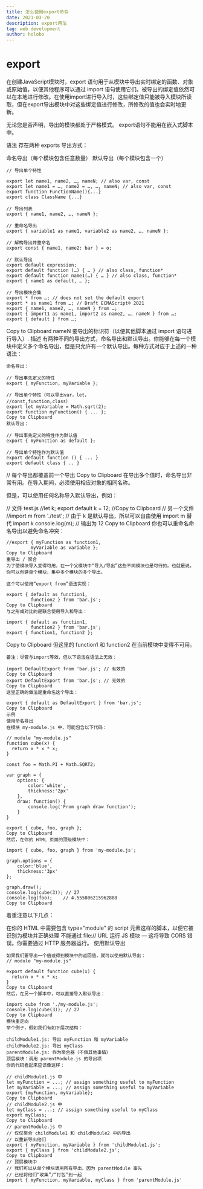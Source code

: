 ```yaml
---
title: 怎么使用export命令
date: 2021-03-20
description: export用法
tag: web development
author: holobo
---
```


# export

在创建JavaScript模块时，export 语句用于从模块中导出实时绑定的函数、对象或原始值，以便其他程序可以通过 import 语句使用它们。被导出的绑定值依然可以在本地进行修改。在使用import进行导入时，这些绑定值只能被导入模块所读取，但在export导出模块中对这些绑定值进行修改，所修改的值也会实时地更新。

无论您是否声明，导出的模块都处于严格模式。 export语句不能用在嵌入式脚本中。

语法
存在两种 exports 导出方式：

命名导出（每个模块包含任意数量）
默认导出（每个模块包含一个）
```
// 导出单个特性

export let name1, name2, …, nameN; // also var, const
export let name1 = …, name2 = …, …, nameN; // also var, const
export function FunctionName(){...}
export class ClassName {...}

// 导出列表
export { name1, name2, …, nameN };

// 重命名导出
export { variable1 as name1, variable2 as name2, …, nameN };

// 解构导出并重命名
export const { name1, name2: bar } = o;

// 默认导出
export default expression;
export default function (…) { … } // also class, function*
export default function name1(…) { … } // also class, function*
export { name1 as default, … };

// 导出模块合集
export * from …; // does not set the default export
export * as name1 from …; // Draft ECMAScript® 2O21
export { name1, name2, …, nameN } from …;
export { import1 as name1, import2 as name2, …, nameN } from …;
export { default } from …;
```

Copy to Clipboard
nameN
要导出的标识符（以便其他脚本通过 import 语句进行导入）.
描述
有两种不同的导出方式，命名导出和默认导出。你能够在每一个模块中定义多个命名导出，但是只允许有一个默认导出。每种方式对应于上述的一种语法：

```
命名导出：

// 导出事先定义的特性
export { myFunction, myVariable };

// 导出单个特性（可以导出var，let，
//const,function,class）
export let myVariable = Math.sqrt(2);
export function myFunction() { ... };
Copy to Clipboard
默认导出：

// 导出事先定义的特性作为默认值
export { myFunction as default };

// 导出单个特性作为默认值
export default function () { ... }
export default class { .. }
```

// 每个导出都覆盖前一个导出
Copy to Clipboard
在导出多个值时，命名导出非常有用。在导入期间，必须使用相应对象的相同名称。

但是，可以使用任何名称导入默认导出，例如：

// 文件 test.js
//let k; export default k = 12; 
//Copy to Clipboard
// 另一个文件
//import m from './test'; // 由于 k 是默认导出，所以可以自由使用 import m 替代 import k
console.log(m);        // 输出为 12 
Copy to Clipboard
 你也可以重命名命名导出以避免命名冲突：

```
//export { myFunction as function1,
         myVariable as variable };
Copy to Clipboard
重导出 / 聚合
为了使模块导入变得可用，在一个父模块中“导入/导出”这些不同模块也是可行的。也就是说，你可以创建单个模块，集中多个模块的多个导出。

这个可以使用“export from”语法实现：

export { default as function1,
         function2 } from 'bar.js';
Copy to Clipboard
与之形成对比的是联合使用导入和导出：

import { default as function1,
         function2 } from 'bar.js';
export { function1, function2 };
```

Copy to Clipboard
但这里的 function1 和 function2 在当前模块中变得不可用。

```
备注：尽管与import等效，但以下语法在语法上无效：

import DefaultExport from 'bar.js'; // 有效的
Copy to Clipboard
export DefaultExport from 'bar.js'; // 无效的
Copy to Clipboard
这里正确的做法是重命名这个导出：

export { default as DefaultExport } from 'bar.js';
Copy to Clipboard
示例
使用命名导出
在模块 my-module.js 中，可能包含以下代码：

// module "my-module.js"
function cube(x) {
  return x * x * x;
}

const foo = Math.PI + Math.SQRT2;

var graph = {
    options: {
        color:'white',
        thickness:'2px'
    },
    draw: function() {
        console.log('From graph draw function');
    }
}

export { cube, foo, graph };
Copy to Clipboard
然后，在你的 HTML 页面的顶级模块中：

import { cube, foo, graph } from 'my-module.js';

graph.options = {
    color:'blue',
    thickness:'3px'
};

graph.draw();
console.log(cube(3)); // 27
console.log(foo);    // 4.555806215962888
Copy to Clipboard
```

着重注意以下几点：

在你的 HTML 中需要包含 type="module" 的 script 元素这样的脚本，以便它被识别为模块并正确处理
不能通过 file:// URL 运行 JS 模块 — 这将导致 CORS 错误。你需要通过 HTTP 服务器运行。
使用默认导出

```
如果我们要导出一个值或得到模块中的返回值，就可以使用默认导出：
// module "my-module.js"

export default function cube(x) {
  return x * x * x;
}
Copy to Clipboard
然后，在另一个脚本中，可以直接导入默认导出：

import cube from './my-module.js';
console.log(cube(3)); // 27
Copy to Clipboard
模块重定向
举个例子，假如我们有如下层次结构：

childModule1.js: 导出 myFunction 和 myVariable
childModule2.js: 导出 myClass
parentModule.js: 作为聚合器（不做其他事情）
顶层模块：调用 parentModule.js 的导出项
你的代码看起来应该像这样：

// childModule1.js 中
let myFunction = ...; // assign something useful to myFunction
let myVariable = ...; // assign something useful to myVariable
export {myFunction, myVariable};
Copy to Clipboard
// childModule2.js 中
let myClass = ...; // assign something useful to myClass
export myClass;
Copy to Clipboard
// parentModule.js 中
// 仅仅聚合 childModule1 和 childModule2 中的导出
// 以重新导出他们
export { myFunction, myVariable } from 'childModule1.js';
export { myClass } from 'childModule2.js';
Copy to Clipboard
// 顶层模块中
// 我们可以从单个模块调用所有导出，因为 parentModule 事先
// 已经将他们“收集”/“打包”到一起
import { myFunction, myVariable, myClass } from 'parentModule.js'
```
